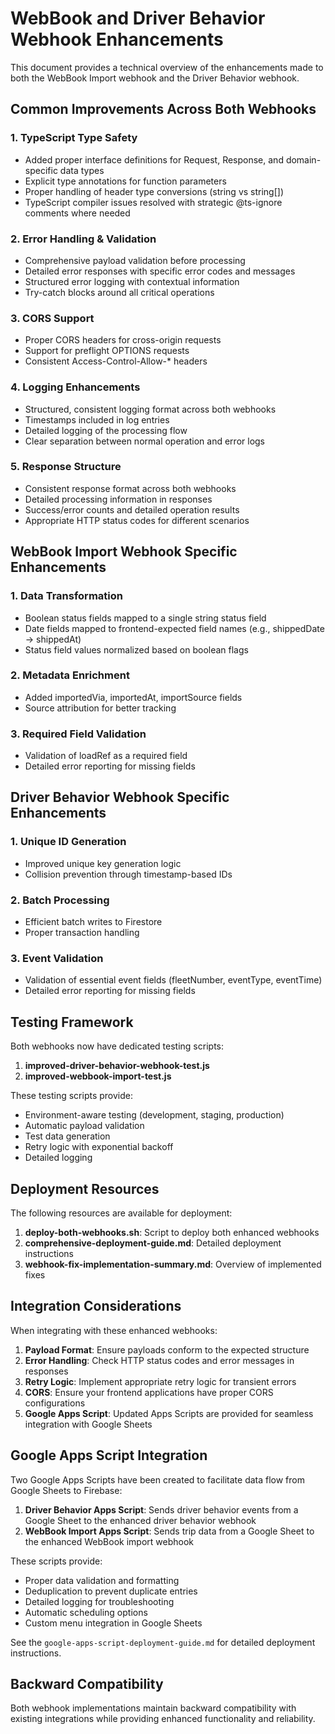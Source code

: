 # WebBook and Driver Behavior Webhook Enhancements

This document provides a technical overview of the enhancements made to both the WebBook Import webhook and the Driver Behavior webhook.

## Common Improvements Across Both Webhooks

### 1. TypeScript Type Safety

- Added proper interface definitions for Request, Response, and domain-specific data types
- Explicit type annotations for function parameters
- Proper handling of header type conversions (string vs string[])
- TypeScript compiler issues resolved with strategic @ts-ignore comments where needed

### 2. Error Handling & Validation

- Comprehensive payload validation before processing
- Detailed error responses with specific error codes and messages
- Structured error logging with contextual information
- Try-catch blocks around all critical operations

### 3. CORS Support

- Proper CORS headers for cross-origin requests
- Support for preflight OPTIONS requests
- Consistent Access-Control-Allow-* headers

### 4. Logging Enhancements

- Structured, consistent logging format across both webhooks
- Timestamps included in log entries
- Detailed logging of the processing flow
- Clear separation between normal operation and error logs

### 5. Response Structure

- Consistent response format across both webhooks
- Detailed processing information in responses
- Success/error counts and detailed operation results
- Appropriate HTTP status codes for different scenarios

## WebBook Import Webhook Specific Enhancements

### 1. Data Transformation

- Boolean status fields mapped to a single string status field
- Date fields mapped to frontend-expected field names (e.g., shippedDate → shippedAt)
- Status field values normalized based on boolean flags

### 2. Metadata Enrichment

- Added importedVia, importedAt, importSource fields
- Source attribution for better tracking

### 3. Required Field Validation

- Validation of loadRef as a required field
- Detailed error reporting for missing fields

## Driver Behavior Webhook Specific Enhancements

### 1. Unique ID Generation

- Improved unique key generation logic
- Collision prevention through timestamp-based IDs

### 2. Batch Processing

- Efficient batch writes to Firestore
- Proper transaction handling

### 3. Event Validation

- Validation of essential event fields (fleetNumber, eventType, eventTime)
- Detailed error reporting for missing fields

## Testing Framework

Both webhooks now have dedicated testing scripts:

1. **improved-driver-behavior-webhook-test.js**
2. **improved-webbook-import-test.js**

These testing scripts provide:
- Environment-aware testing (development, staging, production)
- Automatic payload validation
- Test data generation
- Retry logic with exponential backoff
- Detailed logging

## Deployment Resources

The following resources are available for deployment:

1. **deploy-both-webhooks.sh**: Script to deploy both enhanced webhooks
2. **comprehensive-deployment-guide.md**: Detailed deployment instructions
3. **webhook-fix-implementation-summary.md**: Overview of implemented fixes

## Integration Considerations

When integrating with these enhanced webhooks:

1. **Payload Format**: Ensure payloads conform to the expected structure
2. **Error Handling**: Check HTTP status codes and error messages in responses
3. **Retry Logic**: Implement appropriate retry logic for transient errors
4. **CORS**: Ensure your frontend applications have proper CORS configurations
5. **Google Apps Script**: Updated Apps Scripts are provided for seamless integration with Google Sheets

## Google Apps Script Integration

Two Google Apps Scripts have been created to facilitate data flow from Google Sheets to Firebase:

1. **Driver Behavior Apps Script**: Sends driver behavior events from a Google Sheet to the enhanced driver behavior webhook
2. **WebBook Import Apps Script**: Sends trip data from a Google Sheet to the enhanced WebBook import webhook

These scripts provide:
- Proper data validation and formatting
- Deduplication to prevent duplicate entries
- Detailed logging for troubleshooting
- Automatic scheduling options
- Custom menu integration in Google Sheets

See the `google-apps-script-deployment-guide.md` for detailed deployment instructions.

## Backward Compatibility

Both webhook implementations maintain backward compatibility with existing integrations while providing enhanced functionality and reliability.